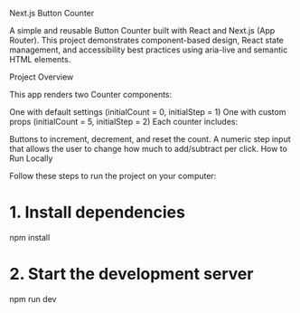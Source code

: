 Next.js Button Counter

A simple and reusable Button Counter built with React and Next.js (App Router).
This project demonstrates component-based design, React state management, and accessibility best practices using aria-live and semantic HTML elements.

Project Overview

This app renders two Counter components:

One with default settings (initialCount = 0, initialStep = 1)
One with custom props (initialCount = 5, initialStep = 2)
Each counter includes:

Buttons to increment, decrement, and reset the count.
A numeric step input that allows the user to change how much to add/subtract per click.
How to Run Locally

Follow these steps to run the project on your computer:

# 1. Install dependencies

npm install

# 2. Start the development server

npm run dev
